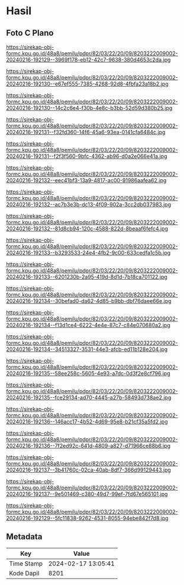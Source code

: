 # Hasil

## Foto C Plano

https://sirekap-obj-formc.kpu.go.id/48a8/pemilu/pdpr/82/03/22/20/09/8203222009002-20240216-192129--3969f178-eb12-42c7-9638-380d4653c2da.jpg

https://sirekap-obj-formc.kpu.go.id/48a8/pemilu/pdpr/82/03/22/20/09/8203222009002-20240216-192130--e67ef555-7385-4268-92d8-4fbfa23a18b2.jpg

https://sirekap-obj-formc.kpu.go.id/48a8/pemilu/pdpr/82/03/22/20/09/8203222009002-20240216-192130--14c2c6e4-f30b-4e8c-b3bb-52d59d380b25.jpg

https://sirekap-obj-formc.kpu.go.id/48a8/pemilu/pdpr/82/03/22/20/09/8203222009002-20240216-192131--f32fd360-14f6-45a6-93ea-0141cfa6484c.jpg

https://sirekap-obj-formc.kpu.go.id/48a8/pemilu/pdpr/82/03/22/20/09/8203222009002-20240216-192131--f2f3f560-9bfc-4362-ab96-d0a2e066e41a.jpg

https://sirekap-obj-formc.kpu.go.id/48a8/pemilu/pdpr/82/03/22/20/09/8203222009002-20240216-192132--eec41bf3-13a9-4817-ac00-91986aafea62.jpg

https://sirekap-obj-formc.kpu.go.id/48a8/pemilu/pdpr/82/03/22/20/09/8203222009002-20240216-192132--ac7b3e3b-dc13-4f09-902a-3cc2db037983.jpg

https://sirekap-obj-formc.kpu.go.id/48a8/pemilu/pdpr/82/03/22/20/09/8203222009002-20240216-192132--81d8cb94-120c-4588-822d-8beaaf6fefc4.jpg

https://sirekap-obj-formc.kpu.go.id/48a8/pemilu/pdpr/82/03/22/20/09/8203222009002-20240216-192133--b3293533-24e4-4fb2-9c00-633cedfa1c5b.jpg

https://sirekap-obj-formc.kpu.go.id/48a8/pemilu/pdpr/82/03/22/20/09/8203222009002-20240216-192133--6201230b-2a95-419d-8d1d-7b18ca701122.jpg

https://sirekap-obj-formc.kpu.go.id/48a8/pemilu/pdpr/82/03/22/20/09/8203222009002-20240216-192134--30befad0-da62-4d85-b9bb-dbf76daee66e.jpg

https://sirekap-obj-formc.kpu.go.id/48a8/pemilu/pdpr/82/03/22/20/09/8203222009002-20240216-192134--f13d1ce4-6222-4e4e-87c7-c84e070680a2.jpg

https://sirekap-obj-formc.kpu.go.id/48a8/pemilu/pdpr/82/03/22/20/09/8203222009002-20240216-192134--34513327-3531-44e3-afcb-ed11b128e204.jpg

https://sirekap-obj-formc.kpu.go.id/48a8/pemilu/pdpr/82/03/22/20/09/8203222009002-20240216-192135--58ee258c-5605-4e93-a7dc-0d3f2e8cf796.jpg

https://sirekap-obj-formc.kpu.go.id/48a8/pemilu/pdpr/82/03/22/20/09/8203222009002-20240216-192135--fce29134-ad70-4445-a27b-58493d738ae2.jpg

https://sirekap-obj-formc.kpu.go.id/48a8/pemilu/pdpr/82/03/22/20/09/8203222009002-20240216-192136--146acc17-4b52-4d69-95e8-b21cf35a5fd2.jpg

https://sirekap-obj-formc.kpu.go.id/48a8/pemilu/pdpr/82/03/22/20/09/8203222009002-20240216-192136--7f2ed92c-641d-4809-a827-d71966ce88b6.jpg

https://sirekap-obj-formc.kpu.go.id/48a8/pemilu/pdpr/82/03/22/20/09/8203222009002-20240216-192137--3b41760c-02ca-40ab-8df7-366d99129443.jpg

https://sirekap-obj-formc.kpu.go.id/48a8/pemilu/pdpr/82/03/22/20/09/8203222009002-20240216-192137--9e501469-c380-49d7-99ef-7fd67e565101.jpg

https://sirekap-obj-formc.kpu.go.id/48a8/pemilu/pdpr/82/03/22/20/09/8203222009002-20240216-192129--5fc11838-9262-4531-8055-94ebe842f7d8.jpg


## Metadata

| Key        | Value               |
| ---------- | ------------------- |
| Time Stamp | 2024-02-17 13:05:41 |
| Kode Dapil | 8201                |



